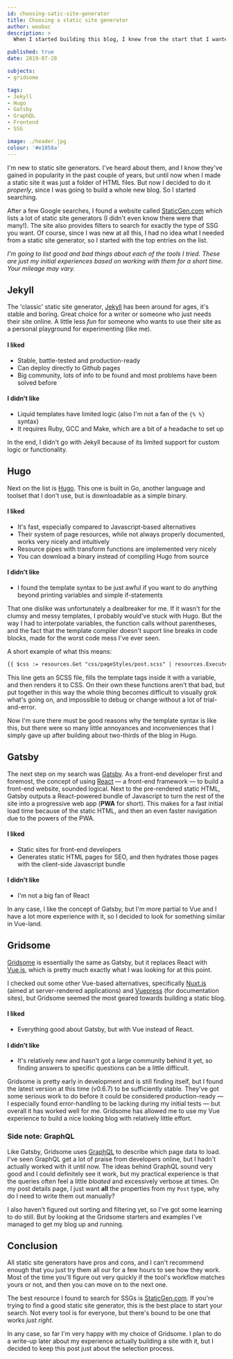 ```yaml
---
id: choosing-satic-site-generator
title: Choosing a static site generator
author: woubuc
description: >
  When I started building this blog, I knew from the start that I wanted to use a static site generator with markdown files. But I had no idea which SSG I should use. I decided to do a little write-up about my search and my decision to use Gridsome.

published: true
date: 2019-07-28

subjects:
- gridsome

tags:
- Jekyll
- Hugo
- Gatsby
- GraphQL
- Frontend
- SSG

image: ./header.jpg
colour: '#e1858a'
---
```


I'm new to static site generators. I've heard about them, and I know they've gained in popularity in the past couple of years, but until now when I made a static site it was just a folder of HTML files. But now I decided to do it *properly*, since I was going to build a whole new blog. So I started searching.
 
After a few Google searches, I found a website called [StaticGen.com](https://www.staticgen.com/) which lists a lot of static site generators (I didn't even know there were that many!). The site also provides filters to search for exactly the type of SSG you want. Of course, since I was new at all this, I had no idea what I needed from a static site generator, so I started with the top entries on the list.

*I'm going to list good and bad things about each of the tools I tried. These are just my initial experiences based on working with them for a short time. Your mileage may vary.*



## Jekyll
The 'classic' static site generator, [Jekyll](https://jekyllrb.com/) has been around for ages, it's stable and boring. Great choice for a writer or someone who just needs their site online. A little less *fun* for someone who wants to use their site as a personal playground for experimenting (like me).
 
#### I liked
- Stable, battle-tested and production-ready
- Can deploy directly to Github pages
- Big community, lots of info to be found and most problems have been solved before
 
#### I didn't like
- Liquid templates have limited logic (also I'm not a fan of the `{% %}` syntax)
- It requires Ruby, GCC and Make, which are a bit of a headache to set up

In the end, I didn't go with Jekyll because of its limited support for custom logic or functionality.



## Hugo
Next on the list is [Hugo](https://gohugo.io/). This one is built in Go, another language and toolset that I don't use, but is downloadable as a simple binary.

#### I liked
- It's fast, especially compared to Javascript-based alternatives
- Their system of page resources, while not always properly documented, works very nicely and intuitively
- Resource pipes with transform functions are implemented very nicely
- You can download a binary instead of compiling Hugo from source

#### I didn't like
- I found the template syntax to be just awful if you want to do anything beyond printing variables and simple if-statements

That one dislike was unfortunately a dealbreaker for me. If it wasn't for the clumsy and messy templates, I probably would've stuck with Hugo. But the way I had to interpolate variables, the function calls without parentheses, and the fact that the template compiler doesn't suport line breaks in code blocks, made for the worst code mess I've ever seen.

A short example of what this means:
```html
{{ $css := resources.Get "css/pageStyles/post.scss" | resources.ExecuteAsTemplate (printf "page-%s.scss" .File.UniqueID) .Params.colour | resources.ToCSS (dict "outputStyle" "compressed") }}
```

This line gets an SCSS file, fills the template tags inside it with a variable, and then renders it to CSS. On their own these functions aren't that bad, but put together in this way the whole thing becomes difficult to visually grok what's going on, and impossible to debug or change without a lot of trial-and-error.

Now I'm sure there must be good reasons why the template syntax is like this, but there were so many little annoyances and inconveniences that I simply gave up after building about two-thirds of the blog in Hugo.



## Gatsby
The next step on my search was [Gatsby](https://www.gatsbyjs.org/). As a front-end developer first and foremost, the concept of using [React](https://reactjs.org/) &mdash; a front-end framework &mdash; to build a front-end website, sounded logical. Next to the pre-rendered static HTML, Gatsby outputs a React-powered bundle of Javascript to turn the rest of the site into a progressive web app (__PWA__ for short). This makes for a fast initial load time because of the static HTML, and then an even faster navigation due to the powers of the PWA.

#### I liked
- Static sites for front-end developers
- Generates static HTML pages for SEO, and then hydrates those pages with the client-side Javascript bundle

#### I didn't like
- I'm not a big fan of React

In any case, I like the concept of Gatsby, but I'm more partial to Vue and I have a lot more experience with it, so I decided to look for something similar in Vue-land.



## Gridsome
[Gridsome](https://gridsome.org/) is essentially the same as Gatsby, but it replaces React with [Vue.js](https://vuejs.org/), which is pretty much exactly what I was looking for at this point.

I checked out some other Vue-based alternatives, specifically [Nuxt.js](https://nuxtjs.org/) (aimed at server-rendered applications) and [Vuepress](https://vuepress.vuejs.org/) (for documentation sites), but Gridsome seemed the most geared towards building a static blog.

#### I liked
- Everything good about Gatsby, but with Vue instead of React.

#### I didn't like
- It's relatively new and hasn't got a large community behind it yet, so finding answers to specific questions can be a little difficult.

Gridsome is pretty early in development and is still finding itself, but I found the latest version at this time (v0.6.7) to be sufficiently stable. They've got some serious work to do before it could be considered production-ready &mdash; I especially found error-handling to be lacking during my initial tests &mdash; but overall it has worked well for me. Gridsome has allowed me to use my Vue experience to build a nice looking blog with relatively little effort.

### Side note: GraphQL
Like Gatsby, Gridsome uses [GraphQL](https://graphql.org/) to describe which page data to load. I've seen GraphQL get a lot of praise from developers online, but I hadn't actually worked with it until now. The ideas behind GraphQL sound very good and I could definitely see it work, but my practical experience is that the queries often feel a little *bloated* and excessively verbose at times. On my post details page, I just want __all__ the properties from my `Post` type, why do I need to write them out manually?

I also haven't figured out sorting and filtering yet, so I've got some learning to do still. But by looking at the Gridsome starters and examples I've managed to get my blog up and running.



## Conclusion
All static site generators have pros and cons, and I can't recommend enough that you just try them all our for a few hours to see how they work. Most of the time you'll figure out very quickly if the tool's workflow matches yours or not, and then you can move on to the next one.

The best resource I found to search for SSGs is [StaticGen.com](https://www.staticgen.com/). If you're trying to find a good static site generator, this is the best place to start your search. Not every tool is for everyone, but there's bound to be one that works *just right*.

In any case, so far I'm very happy with my choice of Gridsome. I plan to do a write-up later about my experience actually building a site with it, but I decided to keep this post just about the selection process.
